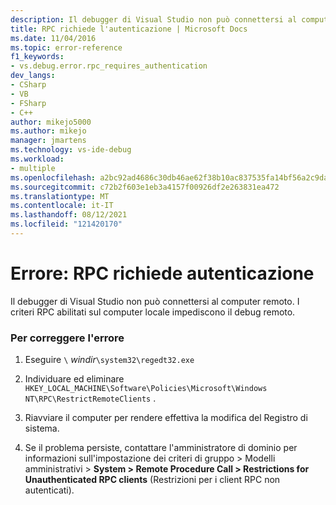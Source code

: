 ```yaml
---
description: Il debugger di Visual Studio non può connettersi al computer remoto.
title: RPC richiede l'autenticazione | Microsoft Docs
ms.date: 11/04/2016
ms.topic: error-reference
f1_keywords:
- vs.debug.error.rpc_requires_authentication
dev_langs:
- CSharp
- VB
- FSharp
- C++
author: mikejo5000
ms.author: mikejo
manager: jmartens
ms.technology: vs-ide-debug
ms.workload:
- multiple
ms.openlocfilehash: a2bc92ad4686c30db46ae62f38b10ac837535fa14bf56a2c9dadc22936d13dfa
ms.sourcegitcommit: c72b2f603e1eb3a4157f00926df2e263831ea472
ms.translationtype: MT
ms.contentlocale: it-IT
ms.lasthandoff: 08/12/2021
ms.locfileid: "121420170"
---
```

# <a name="error-rpc-requires-authentication"></a>Errore: RPC richiede autenticazione
Il debugger di Visual Studio non può connettersi al computer remoto. I criteri RPC abilitati sul computer locale impediscono il debug remoto.

### <a name="to-correct-this-error"></a>Per correggere l'errore

1. Eseguire `\` *windir*`\system32\regedt32.exe`

2. Individuare ed eliminare `HKEY_LOCAL_MACHINE\Software\Policies\Microsoft\Windows NT\RPC\RestrictRemoteClients` .

3. Riavviare il computer per rendere effettiva la modifica del Registro di sistema.

4. Se il problema persiste, contattare l'amministratore di dominio per informazioni sull'impostazione dei criteri di gruppo > Modelli amministrativi > **System > Remote Procedure Call > Restrictions for Unauthenticated RPC clients** (Restrizioni per i client RPC non autenticati).
